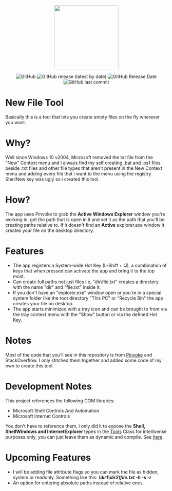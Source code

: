 <p align="center">
  <img width="200px" height="200px" src="https://i.imgur.com/9eD84sP.png" />
</p>
<p align="center">
  <img alt="GitHub" src="https://img.shields.io/github/license/hmz777/New-File-Tool?color=blue&style=flat-square">
  <img alt="GitHub release (latest by date)" src="https://img.shields.io/github/v/release/hmz777/New-File-Tool?color=orange&style=flat-square">
  <img alt="GitHub Release Date" src="https://img.shields.io/github/release-date/hmz777/New-File-Tool?color=yellow&style=flat-square">
  <img alt="GitHub last commit" src="https://img.shields.io/github/last-commit/hmz777/New-File-Tool?color=green&style=flat-square">
</p>

# New File Tool
Basically this is a tool that lets you create empty files on the fly wherever you want.

# Why?
Well since Windows 10 v2004, Microsoft removed the txt file from the "New" Context menu and i always find my self creating .bat and .ps1 files beside .txt files and other file types
that aren't present in the New Context menu and adding every file that i want to the menu using the registry ShellNew key was ugly so i created this tool.

# How?
The app uses Pinvoke to grab the **Active Windows Explorer** window you're working in, get the path that is open in it and set it as the path that you'll be creating paths relative to.
If it doesn't find an **Active** explorer.exe window it creates your file on the desktop directory.

# Features
- The app registers a System-wide Hot Key (L-Shift + Q), a combination of keys that when pressed can activate the app and bring it to the top most.
- Can create full paths not just files i.e, "dir\file.txt" creates a directory with the name "dir" and "file.txt" inside it. 
- If you don't have an "explorer.exe" window open or you're in a special system folder like the root directory "This PC" or "Recycle Bin" the app creates your file on desktop.
- The app starts minimized with a tray icon and can be brought to front via the tray context menu with the "Show" button or via the defined Hot Key.

# Notes
Most of the code that you'll see in this repository is from [Pinvoke](http://www.pinvoke.net/) and StackOverflow. I only stitched them together and added some code of my own to create this tool.

# Development Notes
This project references the following COM libraries:
- Microsoft Shell Controls And Automation
- Microsoft Internet Controls

You don't have to reference them, i only did it to expose the **Shell, ShellWindows and InternetExplorer** types in the [Tools](https://github.com/hmz777/New-File-Tool/blob/master/Helpers/Tools.cs) Class for intellisense purposes only, you can just leave them as dynamic and compile. See [here](https://github.com/hmz777/New-File-Tool/blob/33dbba8669db3ca1067573a9ce17839c6b3471a2/Helpers/Tools.cs#L32).

# Upcoming Features
- I will be adding file attribute flags so you can mark the file as hidden, system or readonly.
Something like this: ***\dir1\dir2\file.txt -h -s -r***  
- An option for entering absolute paths instead of relative ones. 
